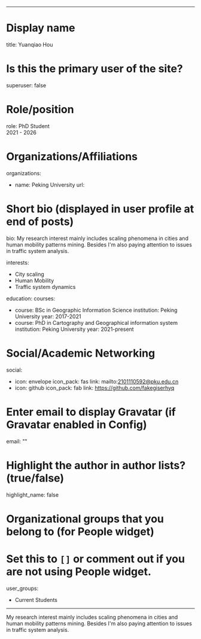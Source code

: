 
---
# Display name
title: Yuanqiao Hou

# Is this the primary user of the site?
superuser: false

# Role/position
role: PhD Student<br>2021 - 2026</br>

# Organizations/Affiliations
organizations:
- name: Peking University
  url: 

# Short bio (displayed in user profile at end of posts)
bio: My research interest mainly includes scaling phenomena in cities and human mobility patterns mining. Besides I'm also paying attention to issues in traffic system analysis.

interests:
  - City scaling
  - Human Mobility
  - Traffic system dynamics


education:
  courses:
  - course: BSc in Geographic Information Science
    institution: Peking University
    year: 2017-2021
  - course: PhD in Cartography and Geographical information system
    institution: Peking University
    year: 2021-present


# Social/Academic Networking
social:
  - icon: envelope
    icon_pack: fas
    link: mailto:2101110592@pku.edu.cn
  - icon: github
    icon_pack: fab
    link: https://github.com/fakegiserhyq


# Enter email to display Gravatar (if Gravatar enabled in Config)
email: ""

# Highlight the author in author lists? (true/false)
highlight_name: false

# Organizational groups that you belong to (for People widget)
#   Set this to `[]` or comment out if you are not using People widget.
user_groups:
- Current Students
---
My research interest mainly includes scaling phenomena in cities and human mobility patterns mining. Besides I'm also paying attention to issues in traffic system analysis.
